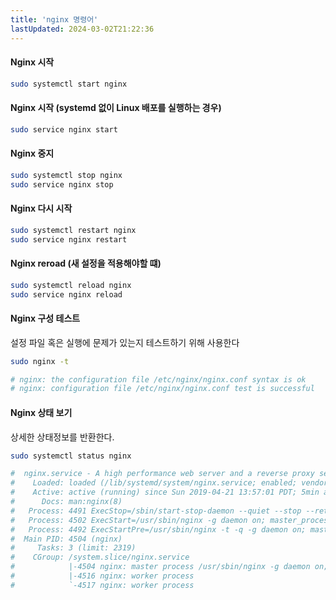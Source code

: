 ```yaml
---
title: 'nginx 명령어'
lastUpdated: 2024-03-02T21:22:36
---
```


#### Nginx 시작
```bash
sudo systemctl start nginx
```

#### Nginx 시작 (systemd 없이 Linux 배포를 실행하는 경우)
```bash
sudo service nginx start
```

#### Nginx 중지
```bash
sudo systemctl stop nginx
sudo service nginx stop 
```

#### Nginx 다시 시작
```bash
sudo systemctl restart nginx
sudo service nginx restart 
```

#### Nginx reroad (새 설정을 적용해야할 떄)
```bash
sudo systemctl reload nginx
sudo service nginx reload 
```

#### Nginx 구성 테스트

설정 파일 혹은 실행에 문제가 있는지 테스트하기 위해 사용한다

```bash
sudo nginx -t

# nginx: the configuration file /etc/nginx/nginx.conf syntax is ok
# nginx: configuration file /etc/nginx/nginx.conf test is successful
```

#### Nginx 상태 보기
상세한 상태정보를 반환한다.

```bash
sudo systemctl status nginx

#  nginx.service - A high performance web server and a reverse proxy server
#    Loaded: loaded (/lib/systemd/system/nginx.service; enabled; vendor preset: enabled)
#    Active: active (running) since Sun 2019-04-21 13:57:01 PDT; 5min ago
#      Docs: man:nginx(8)
#   Process: 4491 ExecStop=/sbin/start-stop-daemon --quiet --stop --retry QUIT/5 --pidfile /run/nginx.pid (code=exited, status=0/SUCCESS)
#   Process: 4502 ExecStart=/usr/sbin/nginx -g daemon on; master_process on; (code=exited, status=0/SUCCESS)
#   Process: 4492 ExecStartPre=/usr/sbin/nginx -t -q -g daemon on; master_process on; (code=exited, status=0/SUCCESS)
#  Main PID: 4504 (nginx)
#     Tasks: 3 (limit: 2319)
#    CGroup: /system.slice/nginx.service
#            |-4504 nginx: master process /usr/sbin/nginx -g daemon on; master_process on;
#            |-4516 nginx: worker process
#            `-4517 nginx: worker process
```
